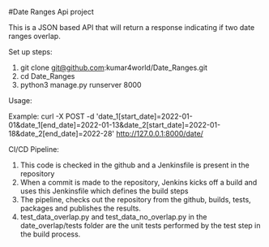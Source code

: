 #Date Ranges Api project

This is a JSON based API that will return a response indicating if two date ranges overlap.

Set up steps:

1) git clone git@github.com:kumar4world/Date_Ranges.git
2) cd Date_Ranges
3) python3 manage.py runserver 8000


Usage:

Example: curl -X POST -d 'date_1[start_date]=2022-01-01&date_1[end_date]=2022-01-13&date_2[start_date]=2022-01-18&date_2[end_date]=2022-28' http://127.0.0.1:8000/date/


CI/CD Pipeline:

1) This code is checked in the github and a Jenkinsfile is present in the repository
2) When a commit is made to the repository, Jenkins kicks off a build and uses this Jenkinsfile which defines the build steps
3) The pipeline, checks out the repository from the github, builds, tests, packages and publishes the results.
4) test_data_overlap.py and test_data_no_overlap.py in the date_overlap/tests folder are the unit tests performed by the test step in the build process.
